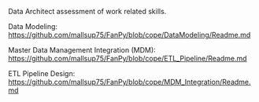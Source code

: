 Data Architect assessment of work related skills. 

Data Modeling:                             https://github.com/mallsup75/FanPy/blob/cope/DataModeling/Readme.md

Master Data Management Integration (MDM):   https://github.com/mallsup75/FanPy/blob/cope/ETL_Pipeline/Readme.md

ETL Pipeline Design:                        https://github.com/mallsup75/FanPy/blob/cope/MDM_Integration/Readme.md

